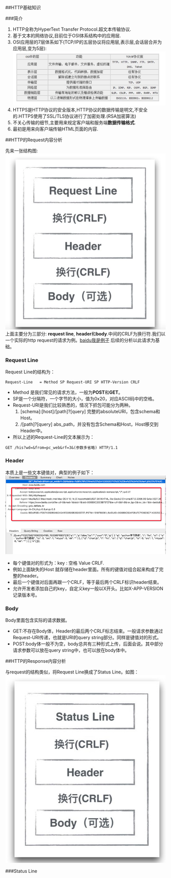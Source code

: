 ##HTTP基础知识

###简介

1. HTTP全称为HyperText Transfer Protocol.超文本传输协议.
2. 基于文本的网络协议,目前位于OSI体系结构中的应用层.
3. OSI应用层的7层体系如下(TCP/IP的五层协议将应用层,表示层,会话层合并为应用层,变为5层):![image](./OSI7.png)
4. HTTPS是HTTP协议的安全版本,HTTP协议的数据传输是明文,不安全的.HTTPS使用了SSL/TLS协议进行了加密处理.(RSA加密算法)
5. 不关心传输的细节,主要用来规定客户端和服务端**数据传输格式**.
6. 最初是用来向客户端传输HTML页面的内容.

##HTTP的Request内容分析

先来一张结构图:![image](./HTTPRequest.png)上面主要分为三部分:
**request line**, **header**和**body**.中间的CRLF为换行符.我们以一个实际的http request的请求为例。[baidu我是例子](https://www.baidu.com/s?ie=utf-8&mod=1&isbd=1&isid=006B8C20C5B75727&ie=utf-8&f=8&rsv_bp=0&rsv_idx=1&tn=baidu&wd=iOS)
后续的分析以此请求为基础。

### Request Line

Request Line的结构为：

```
Request-Line   = Method SP Request-URI SP HTTP-Version CRLF
```

 * Method 是我们常见的请求方法，一般为**POST**和**GET**。
 * SP是一个分隔符，一个字节的大小，值为0x20，对应ASCII码中的空格。
 * Request-URI是我们比较熟悉的，情况下抓包可能分为两种。
	1. [schema]:[host]/[path]?[query]  完整的absoluteURI，包含schema和Host。
	2. /[path]?[query]  abs_path，并没有包含Schema和Host，Host移交到Header中。
* 所以上述的Request-Line的文本展示为：  
```
GET /his?wd=&from=pc_web&rf=3&(参数多省略) HTTP/1.1
```

### Header

本质上是一些文本键值对，典型的例子如下：![image](./HTTPHeader.jpg)

* 每个键值对的形式为：key : 空格 Value CRLF.
* 例如上面缺失的Host 就存储在header里面。所有的键值对组合起来构成了完整的header。
* 最后一个键值对后面再跟一个CRLF，等于最后两个CRLF标识header结束。
* 允许开发者添加自己的key，自定义key一般以X开头。比如X-APP-VERSION记录版本号。

### Body

Body里面包含实际的请求数据。 
 
* GET:不存在Body体，Header的最后两个CRLF标志结束。一般请求参数通过Request-URI传递，也就是URI的query string部分。同样是键值对的形式。
* POST:body体一般不为空，body总共有三种形式上传，后面会说。其中部分请求参数可以放在query string中，也可以放在body体中。

##HTTP的Response内容分析

与request的结构类似，将Request Line换成了Status Line。如图：![image](./HTTPResponse.jpg)

###Status Line